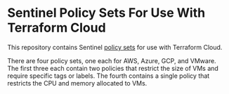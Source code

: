 # Sentinel Policy Sets For Use With Terraform Cloud
This repository contains Sentinel [policy sets](https://www.terraform.io/docs/cloud/sentinel/manage-policies.html) for use with Terraform Cloud.

There are four policy sets, one each for AWS, Azure, GCP, and VMware. The first three each contain two policies that restrict the size of VMs and require specific tags or labels.  The fourth contains a single policy that restricts the CPU and memory allocated to VMs.
